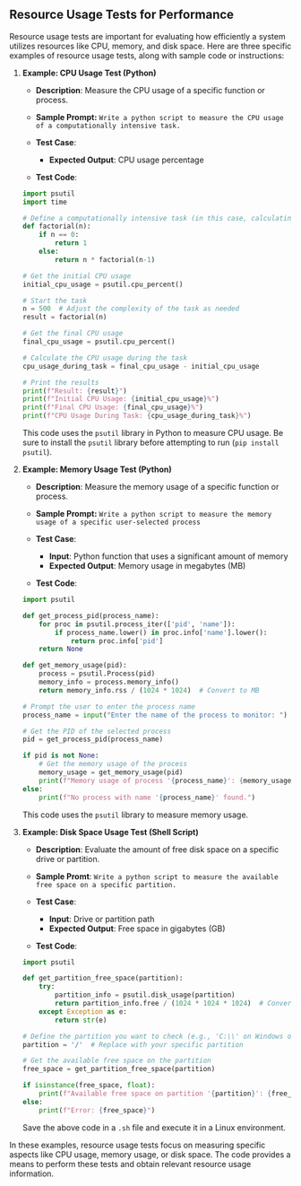 ## Resource Usage Tests for Performance
Resource usage tests are important for evaluating how efficiently a system utilizes resources like CPU, memory, and disk space. Here are three specific examples of resource usage tests, along with sample code or instructions:

1. **Example: CPU Usage Test (Python)**
   - **Description**: Measure the CPU usage of a specific function or process.
   - **Sample Prompt:** ```Write a python script to measure the CPU usage of a computationally intensive task.```
   - **Test Case**:
     - **Expected Output**: CPU usage percentage

   - **Test Code**:

   ```python
   import psutil
   import time
   
   # Define a computationally intensive task (in this case, calculating factorials)
   def factorial(n):
       if n == 0:
           return 1
       else:
           return n * factorial(n-1)
   
   # Get the initial CPU usage
   initial_cpu_usage = psutil.cpu_percent()
   
   # Start the task
   n = 500  # Adjust the complexity of the task as needed
   result = factorial(n)
   
   # Get the final CPU usage
   final_cpu_usage = psutil.cpu_percent()
   
   # Calculate the CPU usage during the task
   cpu_usage_during_task = final_cpu_usage - initial_cpu_usage
   
   # Print the results
   print(f"Result: {result}")
   print(f"Initial CPU Usage: {initial_cpu_usage}%")
   print(f"Final CPU Usage: {final_cpu_usage}%")
   print(f"CPU Usage During Task: {cpu_usage_during_task}%")
   ```
   This code uses the `psutil` library in Python to measure CPU usage. Be sure to install the `psutil` library before attempting to run (```pip install psutil```).

2. **Example: Memory Usage Test (Python)**
   - **Description**: Measure the memory usage of a specific function or process.
   - **Sample Prompt:** ```Write a python script to measure the memory usage of a specific user-selected process```
   - **Test Case**:
     - **Input**: Python function that uses a significant amount of memory
     - **Expected Output**: Memory usage in megabytes (MB)

   - **Test Code**:

   ```python
   import psutil
   
   def get_process_pid(process_name):
       for proc in psutil.process_iter(['pid', 'name']):
           if process_name.lower() in proc.info['name'].lower():
               return proc.info['pid']
       return None
   
   def get_memory_usage(pid):
       process = psutil.Process(pid)
       memory_info = process.memory_info()
       return memory_info.rss / (1024 * 1024)  # Convert to MB
   
   # Prompt the user to enter the process name
   process_name = input("Enter the name of the process to monitor: ")
   
   # Get the PID of the selected process
   pid = get_process_pid(process_name)
   
   if pid is not None:
       # Get the memory usage of the process
       memory_usage = get_memory_usage(pid)
       print(f"Memory usage of process '{process_name}': {memory_usage:.2f} MB")
   else:
       print(f"No process with name '{process_name}' found.")
   ```

   This code uses the `psutil` library to measure memory usage.

3. **Example: Disk Space Usage Test (Shell Script)**
   - **Description**: Evaluate the amount of free disk space on a specific drive or partition.
   - **Sample Promt**: ```Write a python script to measure the available free space on a specific partition.```
   - **Test Case**:
     - **Input**: Drive or partition path
     - **Expected Output**: Free space in gigabytes (GB)

   - **Test Code**:

   ```python
   import psutil
   
   def get_partition_free_space(partition):
       try:
           partition_info = psutil.disk_usage(partition)
           return partition_info.free / (1024 * 1024 * 1024)  # Convert to GB
       except Exception as e:
           return str(e)
   
   # Define the partition you want to check (e.g., 'C:\\' on Windows or '/' on Linux)
   partition = '/'  # Replace with your specific partition
   
   # Get the available free space on the partition
   free_space = get_partition_free_space(partition)
   
   if isinstance(free_space, float):
       print(f"Available free space on partition '{partition}': {free_space:.2f} GB")
   else:
       print(f"Error: {free_space}")
   ```

   Save the above code in a `.sh` file and execute it in a Linux environment.

In these examples, resource usage tests focus on measuring specific aspects like CPU usage, memory usage, or disk space. The code provides a means to perform these tests and obtain relevant resource usage information.
